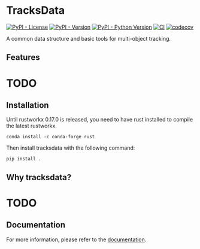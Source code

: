 # TracksData

[![PyPI - License](https://img.shields.io/pypi/l/tracksdata.svg?color=green)](https://github.com/royerlab/tracksdata/raw/main/LICENSE)
[![PyPI - Version](https://img.shields.io/pypi/v/tracksdata.svg)](https://pypi.org/project/tracksdata)
[![PyPI - Python Version](https://img.shields.io/pypi/pyversions/tracksdata.svg)](https://pypi.org/project/tracksdata)
[![CI](https://github.com/royerlab/tracksdata/actions/workflows/ci.yaml/badge.svg)](https://github.com/royerlab/tracksdata/actions/workflows/ci.yaml)
[![codecov](https://codecov.io/gh/royerlab/tracksdata/branch/main/graph/badge.svg)](https://codecov.io/gh/royerlab/tracksdata)

A common data structure and basic tools for multi-object tracking.

## Features

# TODO

## Installation

Until rustworkx 0.17.0 is released, you need to have rust installed to compile the latest rustworkx.

```console
conda install -c conda-forge rust
```

Then install tracksdata with the following command:

```console
pip install .
```

## Why tracksdata?

# TODO

## Documentation

For more information, please refer to the [documentation](https://royerlab.github.io/tracksdata/).
